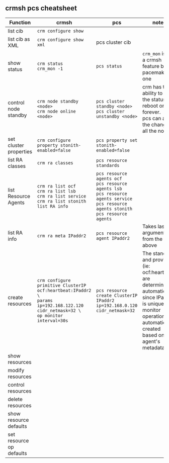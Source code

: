 crmsh pcs cheatsheet
--------------------

Function | crmsh | pcs | notes
--- | --- | --- | ---
list cib | `crm configure show` | |
list cib as XML | `crm configure show xml` | pcs cluster cib |
show status | `crm status` <br> `crm_mon -1` | `pcs status` | `crm_mon` is not a crmsh feature but a pacemaker one
control node standby | `crm node standby <node>` <br> `crm node online <node>` | `pcs cluster standby <node>` <br> `pcs cluster unstandby <node>` | crm has the ability to set the status on reboot or forever.  <br> pcs can apply the change to all the nodes. 
set cluster properties | `crm configure property stonith-enabled=false` | `pcs property set stonith-enabled=false` |
list RA classes | `crm ra classes` | `pcs resource standards` |
list Resource Agents | `crm ra list ocf` <br> `crm ra list lsb` <br> `crm ra list service` <br> `crm ra list stonith` <br> `list RA info` | `pcs resource agents ocf` <br> `pcs resource agents lsb` <br> `pcs resource agents service` <br> `pcs resource agents stonith` <br> `pcs resource agents` | 
list RA info | `crm ra meta IPaddr2` | `pcs resource agent IPaddr2` | Takes last argument from the lists above
create resources | `crm configure primitive ClusterIP ocf:heartbeat:IPaddr2 \ ` <br> `params ip=192.168.122.120 cidr_netmask=32 \ ` <br> `op monitor interval=30s` | `pcs resource create ClusterIP IPaddr2 ip=192.168.0.120 cidr_netmask=32` | The standard and provider (ie: ocf:heartbeat) are determined automatically since IPaddr2 is unique. The monitor operation is automatically created based on the agent's metadata. 
show resources | 
modify resources |
control resources |
delete resources |
show resource defaults |
set resource op defaults |
